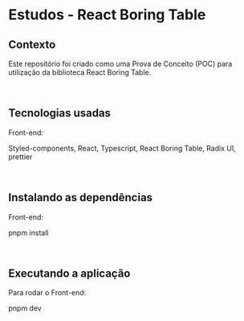 # Estudos - React Boring Table

## Contexto

Este repositório foi criado como uma Prova de Conceito (POC) para utilização da biblioteca React Boring Table.

&nbsp;

## Tecnologias usadas

Front-end:

Styled-components, React, Typescript, React Boring Table, Radix UI, prettier

&nbsp;

## Instalando as dependências

Front-end:

pnpm install

&nbsp;

## Executando a aplicação

Para rodar o Front-end:

pnpm dev